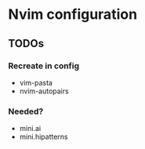 # Nvim configuration

## TODOs

### Recreate in config
- vim-pasta
- nvim-autopairs

### Needed?
- mini.ai
- mini.hipatterns
